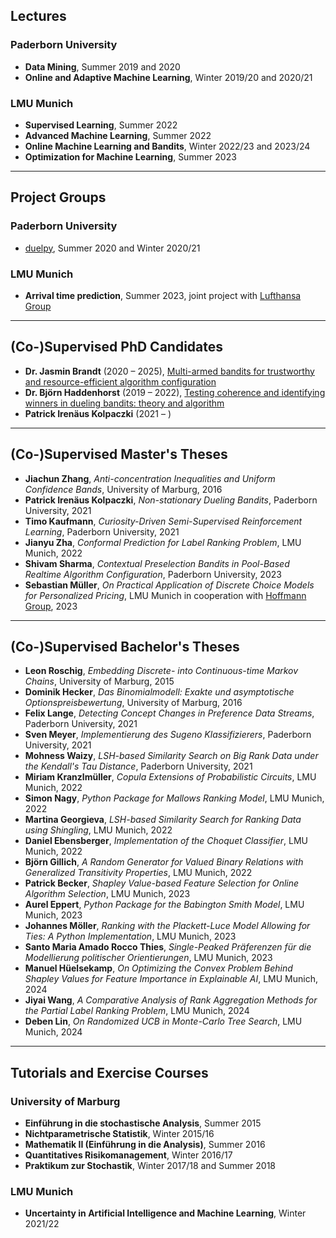
## Lectures

### Paderborn University

* **Data Mining**, Summer 2019 and 2020
* **Online and Adaptive Machine Learning**, Winter 2019/20 and 2020/21

### LMU Munich

* **Supervised Learning**, Summer 2022
* **Advanced Machine Learning**, Summer 2022
* **Online Machine Learning and Bandits**, Winter 2022/23 and 2023/24
* **Optimization for Machine Learning**, Summer 2023

---

## Project Groups

### Paderborn University

* [duelpy](https://gitlab.com/duelpy/duelpy), Summer 2020 and Winter 2020/21


### LMU Munich

* **Arrival time prediction**, Summer 2023, joint project with [Lufthansa Group](https://www.hoffmann-group.com/GB/en/houk/)

---

## (Co-)Supervised PhD Candidates

* **Dr. Jasmin Brandt** (2020 – 2025), [Multi-armed bandits for trustworthy and resource-efficient algorithm configuration](https://digital.ub.uni-paderborn.de/hs/content/titleinfo/7928730)
* **Dr. Björn Haddenhorst** (2019 – 2022), [Testing coherence and identifying winners in dueling bandits: theory and algorithm](https://digital.ub.uni-paderborn.de/hs/content/titleinfo/7201730)
* **Patrick Irenäus Kolpaczki** (2021 – )

---

## (Co-)Supervised Master's Theses

* **Jiachun Zhang**, *Anti-concentration Inequalities and Uniform Confidence Bands*, University of Marburg, 2016
* **Patrick Irenäus Kolpaczki**, *Non-stationary Dueling Bandits*, Paderborn University, 2021
* **Timo Kaufmann**, *Curiosity-Driven Semi-Supervised Reinforcement Learning*, Paderborn University, 2021
* **Jianyu Zha**, *Conformal Prediction for Label Ranking Problem*, LMU Munich, 2022
* **Shivam Sharma**, *Contextual Preselection Bandits in Pool-Based Realtime Algorithm Configuration*, Paderborn University, 2023
* **Sebastian Müller**, *On Practical Application of Discrete Choice Models for Personalized Pricing*, LMU Munich in cooperation with [Hoffmann Group](https://www.hoffmann-group.com/GB/en/houk/), 2023

---

## (Co-)Supervised Bachelor's Theses

* **Leon Roschig**, *Embedding Discrete- into Continuous-time Markov Chains*, University of Marburg, 2015
* **Dominik Hecker**, *Das Binomialmodell: Exakte und asymptotische Optionspreisbewertung*, University of Marburg, 2016
* **Felix Lange**, *Detecting Concept Changes in Preference Data Streams*, Paderborn University, 2021
* **Sven Meyer**, *Implementierung des Sugeno Klassifizierers*, Paderborn University, 2021
* **Mohness Waizy**, *LSH-based Similarity Search on Big Rank Data under the Kendall's Tau Distance*, Paderborn University, 2021
* **Miriam Kranzlmüller**, *Copula Extensions of Probabilistic Circuits*, LMU Munich, 2022
* **Simon Nagy**, *Python Package for Mallows Ranking Model*, LMU Munich, 2022
* **Martina Georgieva**, *LSH-based Similarity Search for Ranking Data using Shingling*, LMU Munich, 2022
* **Daniel Ebensberger**, *Implementation of the Choquet Classifier*, LMU Munich, 2022
* **Björn Gillich**, *A Random Generator for Valued Binary Relations with Generalized Transitivity Properties*, LMU Munich, 2022
* **Patrick Becker**, *Shapley Value-based Feature Selection for Online Algorithm Selection*, LMU Munich, 2023
* **Aurel Eppert**, *Python Package for the Babington Smith Model*, LMU Munich, 2023
* **Johannes Möller**, *Ranking with the Plackett-Luce Model Allowing for Ties: A Python Implementation*, LMU Munich, 2023
* **Santo Maria Amado Rocco Thies**, *Single-Peaked Präferenzen für die Modellierung politischer Orientierungen*, LMU Munich, 2023
* **Manuel Hüelsekamp**, *On Optimizing the Convex Problem Behind Shapley Values for Feature Importance in Explainable AI*, LMU Munich, 2024
* **Jiyai Wang**, *A Comparative Analysis of Rank Aggregation Methods for the Partial Label Ranking Problem*, LMU Munich, 2024
* **Deben Lin**, *On Randomized UCB in Monte-Carlo Tree Search*, LMU Munich, 2024

---

## Tutorials and Exercise Courses

### University of Marburg

* **Einführung in die stochastische Analysis**, Summer 2015
* **Nichtparametrische Statistik**, Winter 2015/16
* **Mathematik II (Einführung in die Analysis)**, Summer 2016
* **Quantitatives Risikomanagement**, Winter 2016/17
* **Praktikum zur Stochastik**, Winter 2017/18 and Summer 2018

### LMU Munich

* **Uncertainty in Artificial Intelligence and Machine Learning**, Winter 2021/22
